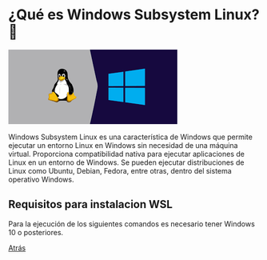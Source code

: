 
# ¿Qué es Windows Subsystem Linux? 🐧

![Texto alternativo](/img/images.png)


Windows Subsystem Linux es una característica de Windows que permite ejecutar un entorno Linux en Windows sin necesidad de una máquina virtual. Proporciona compatibilidad nativa para ejecutar aplicaciones de Linux en un entorno de Windows. Se pueden ejecutar distribuciones de Linux como Ubuntu, Debian, Fedora, entre otras, dentro del sistema operativo Windows.

## Requisitos para instalacion WSL

Para la ejecución de los siguientes comandos es necesario tener Windows 10 o posteriores.


[Atrás](README.md)

